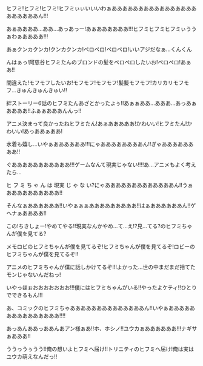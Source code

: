 ヒフミ!ヒフミ!ヒフミ!ヒフミぃぃいいいわぁああああああああああああああああああああああん!!!

あぁああああ…ああ…あっあっー!あぁああああああ!!!ヒフミヒフミヒフミぃううぁわぁああああ!!!

あぁクンカクンカ!クンカクンカ!ペロペロ!ペロペロ!いいアジだなぁ…くんくん

んはぁっ!阿慈谷ヒフミたんのブロンドの髪をペロペロしたいお!ペロペロ!あぁあ!!

間違えた!モフモフしたいお!モフモフ!モフモフ!髪髪モフモフ!カリカリモフモフ…きゅんきゅんきゅい!!

絆ストーリー6話のヒフミたんあざとかったよぅ!!あぁぁああ…あああ…あっあぁああああ!!ふぁぁあああんんっ!!

アニメ決まって良かったねヒフミたん!あぁあああああ!かわいい!ヒフミたん!かわいい!あっああぁああ!

水着も嬉し…いやぁああああああ!!!にゃああああああああん!!ぎゃああああああああ!!

ぐあああああああああああ!!!ゲームなんて現実じゃない!!!!あ…アニメもよく考えたら…

ヒ フ ミ ち ゃ ん は 現実 じ ゃ な い?にゃあああああああああああああん!!うぁああああああああああ!!

そんなぁああああああ!!いやぁぁぁあああああああああ!!はぁああああああん!!ゲヘナぁああああ!!

この!ちきしょー!やめてやる!!現実なんかやめ…て…え!?見…てる?のヒフミちゃんが僕を見てる?

メモロビのヒフミちゃんが僕を見てるぞ!ヒフミちゃんが僕を見てるぞ!ロビーのヒフミちゃんが僕を見てるぞ!!

アニメのヒフミちゃんが僕に話しかけてるぞ!!!よかった…世の中まだまだ捨てたモンじゃないんだねっ!

いやっほぉおおおおおおお!!!僕にはヒフミちゃんがいる!!やったよケティ!!ひとりでできるもん!!!

あ、コミックのヒフミちゃああああああああああああああん!!いやぁあああああああああああああああ!!!!

あっあんああっああんあアン様ぁあ!!ホ、ホシノ!!ユウカぁああああああ!!!ナギサぁあああ!!

ううっうぅうう!!俺の想いよヒフミへ届け!!トリニティのヒフミへ届け!俺は実はユウカ萌えなんだっ!!
